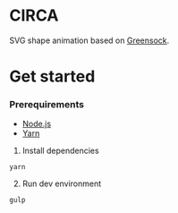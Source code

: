 CIRCA
=====

SVG shape animation based on [Greensock](https://greensock.com/).

# Get started

### Prerequirements
* [Node.js](https://nodejs.org)
* [Yarn](https://yarnpkg.com)

1. Install dependencies

```
yarn
```

2. Run dev environment

```
gulp
```
